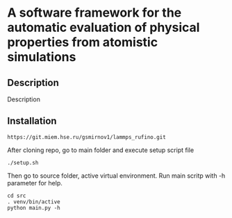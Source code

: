# A software framework for the automatic evaluation of physical properties from atomistic simulations

## Description

Description

## Installation

```
https://git.miem.hse.ru/gsmirnov1/lammps_rufino.git

```
After cloning repo, go to main folder and execute setup script file

```
./setup.sh

```
Then go to source folder, active virtual environment. Run main scritp with -h parameter for help.

```
cd src
. venv/bin/active
python main.py -h

```
